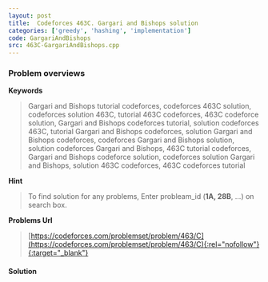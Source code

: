 ```yaml
---
layout: post
title:  Codeforces 463C. Gargari and Bishops solution
categories: ['greedy', 'hashing', 'implementation']
code: GargariAndBishops
src: 463C-GargariAndBishops.cpp
---
```

### **Problem overviews**

**Keywords**
> Gargari and Bishops tutorial codeforces, codeforces 463C solution, codeforces solution 463C, tutorial 463C codeforces, 463C codeforce solution, Gargari and Bishops codeforces tutorial, solution codeforces 463C, tutorial Gargari and Bishops codeforces, solution Gargari and Bishops codeforces, codeforces Gargari and Bishops solution, solution codeforces Gargari and Bishops, 463C tutorial codeforces, Gargari and Bishops codeforce solution, codeforces solution Gargari and Bishops, solution 463C codeforces, 463C codeforces tutorial

**Hint**
> To find solution for any problems, Enter probleam_id (**1A, 28B**, ...) on search box. 

**Problems Url**
> [https://codeforces.com/problemset/problem/463/C](https://codeforces.com/problemset/problem/463/C){:rel="nofollow"}{:target="_blank"}

#### **Solution**



